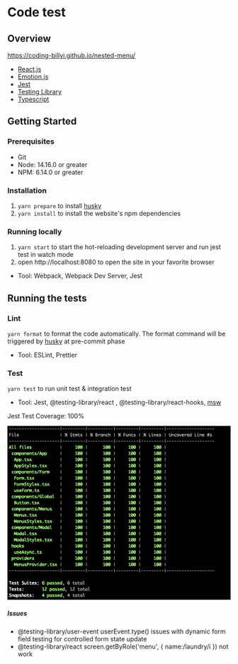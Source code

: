 # Code test

## Overview

https://coding-billyi.github.io/nested-menu/

- [React.js](https://reactjs.org/)
- [Emotion.js](https://emotion.sh/docs/introduction)
- [Jest](https://jestjs.io/)
- [Testing Library](https://testing-library.com/)
- [Typescript](https://www.typescriptlang.org/)

## Getting Started

### Prerequisites

- Git
- Node: 14.16.0 or greater
- NPM: 6.14.0 or greater

### Installation

1. `yarn prepare` to install [husky](https://typicode.github.io/husky/#/)
2. `yarn install` to install the website's npm dependencies

### Running locally

1. `yarn start` to start the hot-reloading development server and run jest test in watch mode
2. open http://localhost:8080 to open the site in your favorite browser

- Tool: Webpack, Webpack Dev Server, Jest

## Running the tests

### Lint

`yarn format` to format the code automatically. The format command will be triggered by [husky](https://typicode.github.io/husky/#/) at pre-commit phase

- Tool: ESLint, Prettier

### Test

`yarn test` to run unit test & integration test

- Tool: Jest, @testing-library/react , @testing-library/react-hooks, [msw](https://mswjs.io/)

Jest Test Coverage: 100%

![alt text](./coverage.png)

##### Issues

- @testing-library/user-event userEvent.type() issues with dynamic form field testing for controlled form state update
- @testing-library/react screen.getByRole('menu', { name:/laundry/i }) not work

